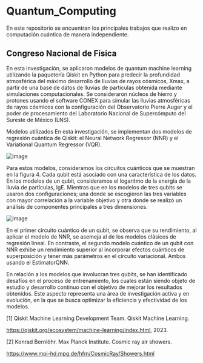 # Quantum_Computing
En este repositorio se encuentran los principales trabajos que realizo en computación cuántica de manera independiente.

## Congreso Nacional de Física

En esta investigación, se aplicaron modelos de quantum machine learning utilizando la paquetería
Qiskit en Python para predecir la profundidad atmosférica del máximo desarrollo de lluvias de rayos
cósmicos, Xmax, a partir de una base de datos de lluvias de partículas obtenida mediante simulaciones
computacionales. Se consideraron núcleos de hierro y protones usando el software CONEX para
simular las lluvias atmosféricas de rayos cósmicos con la configuración del Observatorio Pierre Auger
y el poder de procesamiento del Laboratorio Nacional de Supercómputo del Sureste de México (LNS). 

Modelos utilizados
En esta investigación, se implementan dos modelos de regresión cuántica de Qiskit: el Neural Network
Regressor (NNR) y el Variational Quantum Regressor (VQR).

![image](https://github.com/LazaroR-u/Quantum_Computing/assets/80428982/1e53b351-f065-4913-9dac-69f6c894d3b2)



Para estos modelos, consideramos los circuitos cuánticos que se muestran en la figura 4. Cada qubit
está asociado con una característica de los datos. En los modelos de un qubit, consideramos el logaritmo
de la energía de la lluvia de partículas, lgE. Mientras que en los modelos de tres qubits se usaron
dos configuraciones; una donde se escogieron las tres variables con mayor correlación a la variable
objetivo y otra donde se realizó un análisis de componentes principales a tres dimensiones.


![image](https://github.com/LazaroR-u/Quantum_Computing/assets/80428982/044f088a-486a-4f8f-bd9b-a1d8c6b39b4a)

En el primer circuito cuántico de un qubit, se observa que su rendimiento, al aplicar el modelo de NNR,
se asemeja al de los modelos clásicos de regresión lineal. En contraste, el segundo modelo cuántico de
un qubit con NNR exhibe un rendimiento superior al incorporar efectos cuánticos de superposición y
tener más parámetros en el circuito variacional. Ambos usando el EstimatorQNN.

En relación a los modelos que involucran tres qubits, se han identificado desafíos en el proceso de entrenamiento,
los cuales están siendo objeto de estudio y desarrollo continuo con el objetivo de mejorar
los resultados obtenidos. Este aspecto representa una área de investigación activa y en evolución, en
la que se busca optimizar la eficiencia y efectividad de los modelos.


[1] Qiskit Machine Learning Development Team. Qiskit Machine Learning.

https://qiskit.org/ecosystem/machine-learning/index.html, 2023.

[2] Konrad Bernlöhr. Max Planck Institute. Cosmic ray air showers.

https://www.mpi-hd.mpg.de/hfm/CosmicRay/Showers.html
